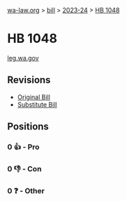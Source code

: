 [wa-law.org](/) > [bill](/bill/) > [2023-24](/bill/2023-24/) > [HB 1048](/bill/2023-24/hb/1048/)

# HB 1048
[leg.wa.gov](https://app.leg.wa.gov/billsummary?BillNumber=1048&Year=2023&Initiative=false)

## Revisions
* [Original Bill](1/)
* [Substitute Bill](S/)

## Positions
### 0 👍 - Pro

### 0 👎 - Con

### 0 ❓ - Other
